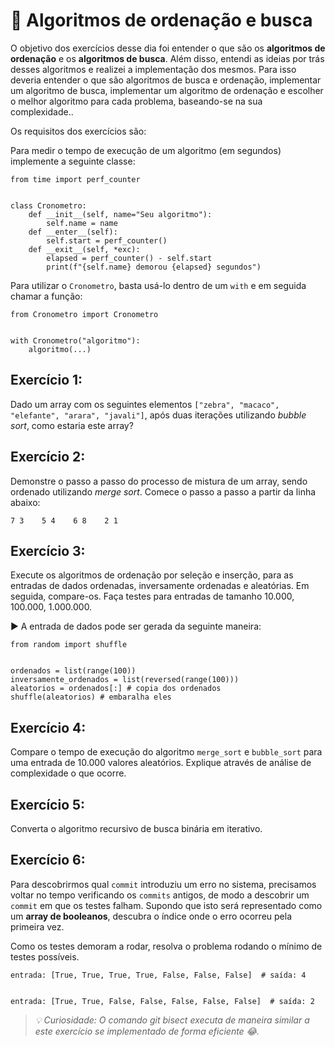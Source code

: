# :pencil: Algoritmos de ordenação e busca

O objetivo dos exercícios desse dia foi entender o que são os **algoritmos de ordenação** e os **algoritmos de busca**. Além disso, entendi as ideias por trás desses algoritmos e realizei a implementação dos mesmos. Para isso deveria entender o que são algoritmos de busca e ordenação, implementar um algoritmo de busca, implementar um algoritmo de ordenação e escolher o melhor algoritmo para cada problema, baseando-se na sua complexidade..

Os requisitos dos exercícios são:

Para medir o tempo de execução de um algoritmo (em segundos) implemente a seguinte classe:

```
from time import perf_counter


class Cronometro:
    def __init__(self, name="Seu algoritmo"):
        self.name = name
    def __enter__(self):
        self.start = perf_counter()
    def __exit__(self, *exc):
        elapsed = perf_counter() - self.start
        print(f"{self.name} demorou {elapsed} segundos")
```

Para utilizar o `Cronometro`, basta usá-lo dentro de um `with` e em seguida chamar a função:

```
from Cronometro import Cronometro


with Cronometro("algoritmo"):
    algoritmo(...)
```

## Exercício 1:

Dado um array com os seguintes elementos `["zebra", "macaco", "elefante", "arara", "javali"]`, após duas iterações utilizando _bubble sort_, como estaria este array?

## Exercício 2:

Demonstre o passo a passo do processo de mistura de um array, sendo ordenado utilizando _merge sort_. Comece o passo a passo a partir da linha abaixo:

```
7 3    5 4    6 8    2 1
```

## Exercício 3:

Execute os algoritmos de ordenação por seleção e inserção, para as entradas de dados ordenadas, inversamente ordenadas e aleatórias. Em seguida, compare-os. Faça testes para entradas de tamanho 10.000, 100.000, 1.000.000.

▶️ A entrada de dados pode ser gerada da seguinte maneira:

```
from random import shuffle


ordenados = list(range(100))
inversamente_ordenados = list(reversed(range(100)))
aleatorios = ordenados[:] # copia dos ordenados
shuffle(aleatorios) # embaralha eles
```

## Exercício 4:

Compare o tempo de execução do algoritmo `merge_sort` e `bubble_sort` para uma entrada de 10.000 valores aleatórios. Explique através de análise de complexidade o que ocorre.

## Exercício 5:

Converta o algoritmo recursivo de busca binária em iterativo.

## Exercício 6:

Para descobrirmos qual `commit` introduziu um erro no sistema, precisamos voltar no tempo verificando os `commits` antigos, de modo a descobrir um `commit` em que os testes falham. Supondo que isto será representado como um **array de booleanos**, descubra o índice onde o erro ocorreu pela primeira vez.

Como os testes demoram a rodar, resolva o problema rodando o mínimo de testes possíveis.

```
entrada: [True, True, True, True, False, False, False]  # saída: 4


entrada: [True, True, False, False, False, False, False]  # saída: 2
```

> _💡 Curiosidade: O comando git bisect executa de maneira similar a este exercício se implementado de forma eficiente 😂._
